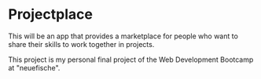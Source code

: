 # Projectplace

This will be an app that provides a marketplace for people who want to share their skills to work together in projects.

This project is my personal final project of the Web Development Bootcamp at "neuefische".
